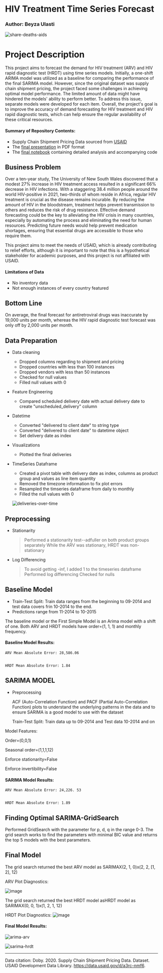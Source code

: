 # HIV Treatment Time Series Forecast
### Author: Beyza Ulasti


![share-deaths-aids](https://user-images.githubusercontent.com/122234730/233189009-f53a641e-b855-4c32-86eb-bfe3e63f0259.png)


# Project Description
This project aims to forecast the demand for HIV treatment (ARV) and HIV rapid diagnostic test (HRDT) using time series models. Initially, a one-shift ARIMA model was utilized as a baseline for comparing the performance of the final SARIMA model. However, since the original dataset was supply chain shipment pricing, the project faced some challenges in achieving optimal model performance. The limited amount of data might have hindered the models' ability to perform better. To address this issue, separate models were developed for each item. Overall, the project's goal is to improve the accuracy of demand forecasting for HIV treatment and HIV rapid diagnostic tests, which can help ensure the regular availability of these critical resources.




#### Summary of Repository Contents:
* Supply Chain Shipment Pricing Data sourced from [USAID](https://catalog.data.gov/dataset/supply-chain-shipment-pricing-data-07d29)
* The [final presentation](presentation.pdf) in PDF format
* The [final notebook](Final-Notebook.ipynb) containing detailed analysis and accompanying code


## Business Problem
Over a ten-year study, The University of New South Wales discovered that a modest 27% increase in HIV treatment access resulted in a significant 66% decrease in HIV infections. With a staggering 38.4 million people around the world HIV-positive in 2021, two-thirds of whom reside in Africa, regular HIV treatment is crucial as the disease remains incurable. By reducing the amount of HIV in the bloodstream, treatment helps prevent transmission to others and reduces the risk of drug resistance. Effective demand forecasting could be the key to alleviating the HIV crisis in many countries, especially by automating the process and eliminating the need for human resources. Predicting future needs would help prevent medication shortages, ensuring that essential drugs are accessible to those who require them.

This project aims to meet the needs of USAID, which is already contributing to relief efforts, although it is important to note that this is a hypothetical stakeholder for academic purposes, and this project is not affiliated with USAID.



#### Limitations of Data

* No inventory data
* Not enough instances of every country featured


## Bottom Line

On average, the final forecast for antiretroviral drugs was inaccurate by 19,000 units per month, whereas the HIV rapid diagnostic test forecast was only off by 2,000 units per month.


## Data Preparation

* Data cleaning 
    * Dropped columns regarding to shipment and pricing
    * Dropped countries with less than 100 instances
    * Dropped vendors with less than 50 instances
    * Checked for null values
    * Filled null values with 0
* Feature Engineering
    * Compared scheduled delivery date with actual delivery date to create "unscheduled_delivery" column
* Datetime
    * Converted "delivered to client date" to string type
    * Converted "delivered to client date" to datetime object 
    * Set delivery date as index
* Visualizations
    * Plotted the final deliveries

* TimeSeries Dataframe
    * Created a pivot table with delivery date as index, columns as product group and values as line item quantity
    * Removed the timezone information to fix plot errors
    * Resampled the timseries dataframe from daily to monthly
    * Filled the null values with 0
    
    ![deliveries-over-time](https://user-images.githubusercontent.com/122234730/233246784-b62136ed-3777-4ce5-933b-d7ea24ec0071.png)

    
## Preprocessing
 * Stationarity
    > Performed a stationarity test--adfuller on both product groups separately 
    > While the ARV was stationary, HRDT was non-stationary
 * Log Differencing
    > To avoid getting -inf, I added 1 to the timeseries dataframe
    > Performed log differencing
    > Checked for nulls
    

## Baseline Model
  * Train-Test Split: Train data ranges from the beginning to 09-2014 and test data covers frin 10-2014 to the end.
  * Predictions range from 11-2014 to 10-2015
  
  
  
 The baseline model or the First Simple Model is an Arima model with a shift of one. Both ARV and HRDT models have order=(1, 1, 1) and monthly frequency. 
 
 #### Baseline Model Results:
 
    ARV Mean Absolute Error: 28,586.06
    
    
    HRDT Mean Absolute Error: 1.84






## SARIMA MODEL

  * Preprocessing
  
    ACF (Auto-Correlation Function) and PACF (Partial Auto-Correlation Function) plots to understand the underlying patterns in the data and to ensure SARIMA is a good model to use with the dataset 
    
    Train-Test Split: Train data up to 09-2014 and Test data 10-2014 and on
    
Model Features:

   Order=(0,0,1)
   
   Seasonal order=(1,1,1,12)
   
   Enforce stationarity=False
   
   Enforce invertibility=False

 #### SARIMA Model Results:
 
    ARV Mean Absolute Error: 24,226. 53
    
    
    HRDT Mean Absolute Error: 1.89




  
  

## Finding Optimal SARIMA-GridSearch

Performed GridSearch with the parameter for  p, d, q in the range 0-3. The grid search works to find the parameters with minimal BIC value and returns the top 5 models with the best parameters.



## Final Model

The grid search returned the best ARV model as SARIMAX(2, 1, 0)x(2, 2, [1, 2], 12)  

ARV Plot Diagnostics:

![image](https://user-images.githubusercontent.com/122234730/233245294-3c3cfb0d-6428-417c-aede-2383c517b488.png)


The grid search returned the best HRDT model asHRDT model as SARIMAX(0, 0, 1)x(1, 2, 1, 12) 

HRDT Plot Diagnostics:
![image](https://user-images.githubusercontent.com/122234730/233245605-5ecaa23b-b804-4309-96fc-6f3e18acd981.png)



#### Final Model Results:

![arima-arv](https://user-images.githubusercontent.com/122234730/233246636-7e9b2b2f-e644-45c0-9104-9909fa133616.png)



![sarima-hrdt](https://user-images.githubusercontent.com/122234730/233246694-02ac2a26-4b00-4ee7-ad6c-4b37bfa16dd4.png)






--------------
Data citation: Doby. 2020. Supply Chain Shipment Pricing Data. Dataset. USAID Development Data Library. https://data.usaid.gov/d/a3rc-nmf6.
